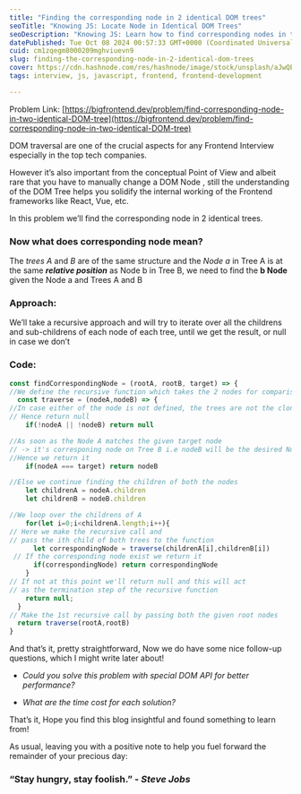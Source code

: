 ```yaml
---
title: "Finding the corresponding node in 2 identical DOM trees"
seoTitle: "Knowing JS: Locate Node in Identical DOM Trees"
seoDescription: "Knowing JS: Learn how to find corresponding nodes in two identical DOM trees and explore recursive solutions and performance considerations in this guide"
datePublished: Tue Oct 08 2024 00:57:33 GMT+0000 (Coordinated Universal Time)
cuid: cm1zqegm8000209mghviuevn9
slug: finding-the-corresponding-node-in-2-identical-dom-trees
cover: https://cdn.hashnode.com/res/hashnode/image/stock/unsplash/aJwQEOndmKY/upload/09b42307edfbaa83a2d7888dbd6a175c.jpeg
tags: interview, js, javascript, frontend, frontend-development

---
```


Problem Link: [https://bigfrontend.dev/problem/find-corresponding-node-in-two-identical-DOM-tree](https://bigfrontend.dev/problem/find-corresponding-node-in-two-identical-DOM-tree)

DOM traversal are one of the crucial aspects for any Frontend Interview especially in the top tech companies.

However it’s also important from the conceptual Point of View and albeit rare that you have to manually change a DOM Node , still the understanding of the DOM Tree helps you solidify the internal working of the Frontend frameworks like React, Vue, etc.

In this problem we’ll find the corresponding node in 2 identical trees.

### Now what does corresponding node mean?

The *trees A* and *B* are of the same structure and the *Node a* in Tree A is at the same ***relative position*** as Node b in Tree B, we need to find the **b Node** given the Node a and Trees A and B

### Approach:

We’ll take a recursive approach and will try to iterate over all the childrens and sub-childrens of each node of each tree, until we get the result, or null in case we don’t

### Code:

```javascript
const findCorrespondingNode = (rootA, rootB, target) => {
//We define the recursive function which takes the 2 nodes for comparison
  const traverse = (nodeA,nodeB) => {
//In case either of the node is not defined, the trees are not the clone, 
// Hence return null
    if(!nodeA || !nodeB) return null

//As soon as the Node A matches the given target node 
// -> it's corresponing node on Tree B i.e nodeB will be the desired Node
//Hence we return it
    if(nodeA === target) return nodeB

//Else we continue finding the children of both the nodes
    let childrenA = nodeA.children
    let childrenB = nodeB.children

//We loop over the childrens of A
    for(let i=0;i<childrenA.length;i++){
// Here we make the recursive call and 
// pass the ith child of both trees to the function
      let correspondingNode = traverse(childrenA[i],childrenB[i])
 // If the corresponding node exist we return it
      if(correspondingNode) return correspondingNode
    }
// If not at this point we'll return null and this will act 
// as the termination step of the recursive function
    return null;
  }
// Make the 1st recursive call by passing both the given root nodes
  return traverse(rootA,rootB)
}
```

And that’s it, pretty straightforward, Now we do have some nice follow-up questions, which I might write later about!

* *Could you solve this problem with special DOM API for better performance?*
    
* *What are the time cost for each solution?*
    

That’s it, Hope you find this blog insightful and found something to learn from!

As usual, leaving you with a positive note to help you fuel forward the remainder of your precious day:

### “Stay hungry, stay foolish.” - *Steve Jobs*